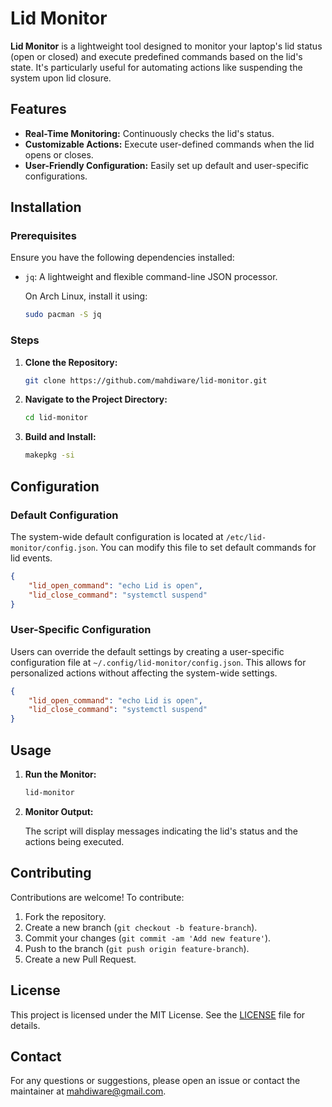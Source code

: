 # Lid Monitor

**Lid Monitor** is a lightweight tool designed to monitor your laptop's lid status (open or closed) and execute predefined commands based on the lid's state. It's particularly useful for automating actions like suspending the system upon lid closure.

## Features

- **Real-Time Monitoring:** Continuously checks the lid's status.
- **Customizable Actions:** Execute user-defined commands when the lid opens or closes.
- **User-Friendly Configuration:** Easily set up default and user-specific configurations.

## Installation

### Prerequisites

Ensure you have the following dependencies installed:

- `jq`: A lightweight and flexible command-line JSON processor.

  On Arch Linux, install it using:

  ```bash
  sudo pacman -S jq
  ```

### Steps

1. **Clone the Repository:**

   ```bash
   git clone https://github.com/mahdiware/lid-monitor.git
   ```

2. **Navigate to the Project Directory:**

   ```bash
   cd lid-monitor
   ```

3. **Build and Install:**

   ```bash
   makepkg -si
   ```

## Configuration

### Default Configuration

The system-wide default configuration is located at `/etc/lid-monitor/config.json`. You can modify this file to set default commands for lid events.

```json
{
    "lid_open_command": "echo Lid is open",
    "lid_close_command": "systemctl suspend"
}
```

### User-Specific Configuration

Users can override the default settings by creating a user-specific configuration file at `~/.config/lid-monitor/config.json`. This allows for personalized actions without affecting the system-wide settings.

```json
{
    "lid_open_command": "echo Lid is open",
    "lid_close_command": "systemctl suspend"
}
```

## Usage

1. **Run the Monitor:**

   ```bash
   lid-monitor
   ```

2. **Monitor Output:**

   The script will display messages indicating the lid's status and the actions being executed.

## Contributing

Contributions are welcome! To contribute:

1. Fork the repository.
2. Create a new branch (`git checkout -b feature-branch`).
3. Commit your changes (`git commit -am 'Add new feature'`).
4. Push to the branch (`git push origin feature-branch`).
5. Create a new Pull Request.

## License

This project is licensed under the MIT License. See the [LICENSE](LICENSE) file for details.

## Contact

For any questions or suggestions, please open an issue or contact the maintainer at mahdiware@gmail.com.
